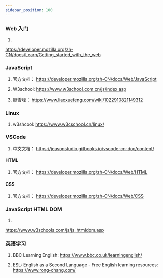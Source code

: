 ```yaml
---
sidebar_position: 100
---
```



### Web 入门

1. 
<https://developer.mozilla.org/zh-CN/docs/Learn/Getting_started_with_the_web>

### JavaScript

1. 官方文档：
<https://developer.mozilla.org/zh-CN/docs/Web/JavaScript>

2. W3school:
<https://www.w3school.com.cn/js/index.asp>

3. 廖雪峰：
<https://www.liaoxuefeng.com/wiki/1022910821149312>

### Linux

1. w3shcool:
<https://www.w3cschool.cn/linux/>

### VSCode

1. 中文文档：
<https://jeasonstudio.gitbooks.io/vscode-cn-doc/content/>

#### HTML

1. 官方文档：
<https://developer.mozilla.org/zh-CN/docs/Web/HTML>

#### CSS

1. 官方文档：
<https://developer.mozilla.org/zh-CN/docs/Web/CSS>

### JavaScript HTML DOM

1. 
<https://www.w3schools.com/js/js_htmldom.asp>

### 英语学习

1. BBC Learning English:
<https://www.bbc.co.uk/learningenglish/>

2. ESL: English as a Second Language - Free English learning resources:
   <https://www.rong-chang.com/>